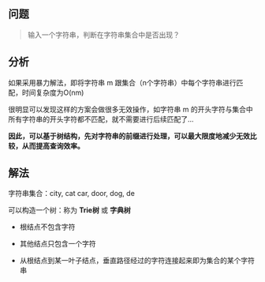 
## 问题

> 输入一个字符串，判断在字符串集合中是否出现？

## 分析

如果采用暴力解法，即将字符串 m 跟集合（n个字符串）中每个字符串进行匹配，时间复杂度为O(nm)

很明显可以发现这样的方案会做很多无效操作，如字符串 m 的开头字符与集合中所有字符串的开头字符都不匹配，就不需要进行后续匹配了...

**因此，可以基于树结构，先对字符串的前缀进行处理，可以最大限度地减少无效比较，从而提高查询效率。**

## 解法

字符串集合：city, cat car, door, dog, de

可以构造一个树：称为 **Trie树** 或 **字典树**

- 根结点不包含字符

- 其他结点只包含一个字符

- 从根结点到某一叶子结点，垂直路径经过的字符连接起来即为集合的某个字符串




